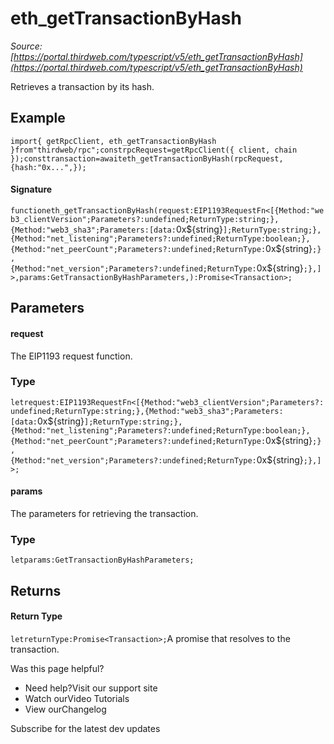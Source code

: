 # eth_getTransactionByHash

*Source: [https://portal.thirdweb.com/typescript/v5/eth_getTransactionByHash](https://portal.thirdweb.com/typescript/v5/eth_getTransactionByHash)*

Retrieves a transaction by its hash.

## Example

`import{ getRpcClient, eth_getTransactionByHash }from"thirdweb/rpc";constrpcRequest=getRpcClient({ client, chain });consttransaction=awaiteth_getTransactionByHash(rpcRequest, {hash:"0x...",});`
#### Signature

`functioneth_getTransactionByHash(request:EIP1193RequestFn<[{Method:"web3_clientVersion";Parameters?:undefined;ReturnType:string;},{Method:"web3_sha3";Parameters:[data:`0x${string}`];ReturnType:string;},{Method:"net_listening";Parameters?:undefined;ReturnType:boolean;},{Method:"net_peerCount";Parameters?:undefined;ReturnType:`0x${string}`;},{Method:"net_version";Parameters?:undefined;ReturnType:`0x${string}`;},]>,params:GetTransactionByHashParameters,):Promise<Transaction>;`
## Parameters

#### request

The EIP1193 request function.

### Type

`letrequest:EIP1193RequestFn<[{Method:"web3_clientVersion";Parameters?:undefined;ReturnType:string;},{Method:"web3_sha3";Parameters:[data:`0x${string}`];ReturnType:string;},{Method:"net_listening";Parameters?:undefined;ReturnType:boolean;},{Method:"net_peerCount";Parameters?:undefined;ReturnType:`0x${string}`;},{Method:"net_version";Parameters?:undefined;ReturnType:`0x${string}`;},]>;`
#### params

The parameters for retrieving the transaction.

### Type

`letparams:GetTransactionByHashParameters;`
## Returns

#### Return Type

`letreturnType:Promise<Transaction>;`A promise that resolves to the transaction.

Was this page helpful?

* Need help?Visit our support site
* Watch ourVideo Tutorials
* View ourChangelog

Subscribe for the latest dev updates

